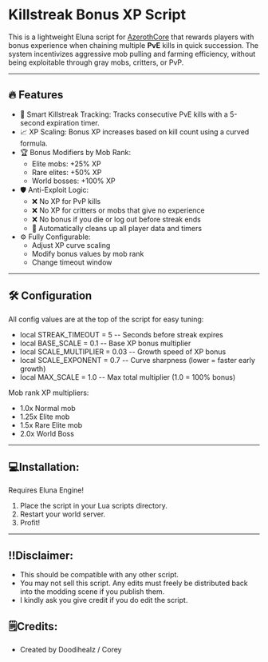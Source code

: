 # Killstreak Bonus XP Script

This is a lightweight Eluna script for [AzerothCore](https://www.azerothcore.org/) that rewards players with bonus experience when chaining multiple **PvE** kills in quick succession. The system incentivizes aggressive mob pulling and farming efficiency, without being exploitable through gray mobs, critters, or PvP.

---

## 🔥 Features

- 🧠 Smart Killstreak Tracking: Tracks consecutive PvE kills with a 5-second expiration timer.
- 📈 XP Scaling: Bonus XP increases based on kill count using a curved formula.
- 🏆 Bonus Modifiers by Mob Rank:
  - Elite mobs: +25% XP
  - Rare elites: +50% XP
  - World bosses: +100% XP
- 🛡️ Anti-Exploit Logic:
  - ❌ No XP for PvP kills
  - ❌ No XP for critters or mobs that give no experience
  - ❌ No bonus if you die or log out before streak ends
  - 🧹 Automatically cleans up all player data and timers
- ⚙️ Fully Configurable:
  - Adjust XP curve scaling
  - Modify bonus values by mob rank
  - Change timeout window

---

## 🛠 Configuration

All config values are at the top of the script for easy tuning:

- local STREAK_TIMEOUT = 5        -- Seconds before streak expires
- local BASE_SCALE = 0.1          -- Base XP bonus multiplier
- local SCALE_MULTIPLIER = 0.03   -- Growth speed of XP bonus
- local SCALE_EXPONENT = 0.7      -- Curve sharpness (lower = faster early growth)
- local MAX_SCALE = 1.0           -- Max total multiplier (1.0 = 100% bonus)

Mob rank XP multipliers:
   - 1.0x  Normal mob
   - 1.25x Elite mob
   - 1.5x Rare Elite mob
   - 2.0x World Boss

---

## 💻Installation:
Requires Eluna Engine!
1. Place the script in your Lua scripts directory.
2. Restart your world server.
3. Profit!

---
## ‼️Disclaimer:
- This should be compatible with any other script.
- You may not sell this script. Any edits must freely be distributed back into the modding scene if you publish them.
- I kindly ask you give credit if you do edit the script.


## 🗒️Credits:
- Created by Doodihealz / Corey
